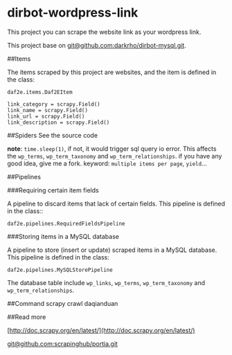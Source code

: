 
dirbot-wordpress-link
===



 This project you can scrape the website link  as your wordpress link.

 This project base on [git@github.com:darkrho/dirbot-mysql.git](git@github.com:darkrho/dirbot-mysql.git).


##Items

The items scraped by this project are websites, and the item is defined in the class:

	daf2e.items.Daf2EItem

	link_category = scrapy.Field()
	link_name = scrapy.Field()
	link_url = scrapy.Field()
	link_description = scrapy.Field()

##Spiders
See the source code

**note**: `time.sleep(1)`, if not, it would trigger sql query io error.
This affects the `wp_terms`, `wp_term_taxonomy` and `wp_term_relationships`.
if you have any good idea, give me a fork.
keyword: `multiple items per page`, `yield`...


##Pipelines


###Requiring certain item fields


A pipeline to discard items that lack of certain fields. This pipeline is
defined in the class::

    daf2e.pipelines.RequiredFieldsPipeline


###Storing items in a MySQL database


A pipeline to store (insert or update) scraped items in a MySQL database. This
pipeline is defined in the class:

    daf2e.pipelines.MySQLStorePipeline

The database table include `wp_links`, `wp_terms`, `wp_term_taxonomy` and `wp_term_relationships`.

##Command
    scrapy crawl daqianduan


##Read more


[http://doc.scrapy.org/en/latest/](http://doc.scrapy.org/en/latest/)

[git@github.com:scrapinghub/portia.git](git@github.com:scrapinghub/portia.git)
